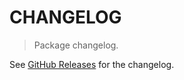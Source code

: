 # CHANGELOG

> Package changelog.

See [GitHub Releases](https://github.com/stdlib-js/stats-iter-cuminabs/releases) for the changelog.